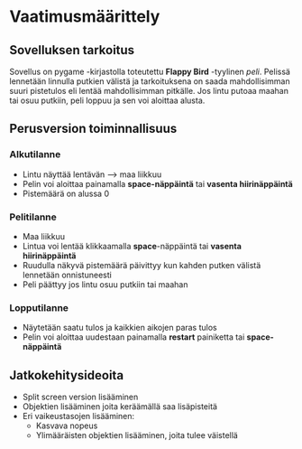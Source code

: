 # Vaatimusmäärittely

## Sovelluksen tarkoitus

Sovellus on pygame -kirjastolla toteutettu **Flappy Bird** -tyylinen _peli_. Pelissä lennetään linnulla putkien välistä ja tarkoituksena on saada mahdollisimman suuri pistetulos eli lentää mahdollisimman pitkälle. Jos lintu putoaa maahan tai osuu putkiin, peli loppuu ja sen voi aloittaa alusta.

## Perusversion toiminnallisuus

### Alkutilanne

- Lintu näyttää lentävän --> maa liikkuu
- Pelin voi aloittaa painamalla **space-näppäintä** tai **vasenta hiirinäppäintä**
- Pistemäärä on alussa 0

### Pelitilanne

- Maa liikkuu
- Lintua voi lentää klikkaamalla **space**-näppäintä tai **vasenta hiirinäppäintä**
- Ruudulla näkyvä pistemäärä päivittyy kun kahden putken välistä lennetään onnistuneesti
- Peli päättyy jos lintu osuu putkiin tai maahan

### Lopputilanne

- Näytetään saatu tulos ja kaikkien aikojen paras tulos
- Pelin voi aloittaa uudestaan painamalla **restart** painiketta tai **space-näppäintä**

## Jatkokehitysideoita

- Split screen version lisääminen
- Objektien lisääminen joita keräämällä saa lisäpisteitä
- Eri vaikeustasojen lisääminen:
  - Kasvava nopeus
  - Ylimääräisten objektien lisääminen, joita tulee väistellä
